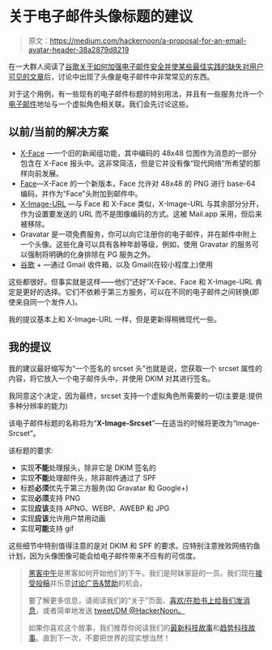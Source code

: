 # 关于电子邮件头像标题的建议

> 原文：<https://medium.com/hackernoon/a-proposal-for-an-email-avatar-header-38a2879d8219>

在一大群人阅读了[谷歌关于如何加强电子邮件安全并使某些最佳实践的缺失对用户可见的文章](https://blog.google/products/gmail/making-email-safer-for-you-posted-by/)后，讨论中出现了头像是电子邮件中非常常见的东西。

对于这个用例，有一些现有的电子邮件标题的特别用法，并且有一些服务允许一个[电子邮件](https://hackernoon.com/tagged/email)地址与一个虚拟角色相关联。我们会先讨论这些。

## 以前/当前的解决方案

*   [X-Face](http://users.cecs.anu.edu.au/~jaa/) —一个旧的新闻组功能，其中编码的 48x48 位图作为消息的一部分包含在 X-Face 报头中。这非常简洁，但是它并没有像“现代网络”所希望的那样向前发展。
*   [Face](http://quimby.gnus.org/circus/face/)—X-Face 的一个新版本，Face 允许对 48x48 的 PNG 进行 base-64 编码，并作为“Face”头附加到邮件中。
*   [X-Image-URL](http://gigliwood.com/weblog//MacOSX/Putting_your_pictur.html) —与 Face 和 X-Face 类似，X-Image-URL 与其余部分分开，作为设置要发送的 URL 而不是图像编码的方式。这被 Mail.app 采用，但后来被移除。
*   Gravatar 是一项免费服务，你可以向它注册你的电子邮件，并在邮件中附上一个头像。这些化身可以具有各种年龄等级，例如，使用 Gravatar 的服务可以强制将明确的化身排除在 PG 服务之外。
*   [谷歌](https://hackernoon.com/tagged/google) + —通过 Gmail 收件箱，以及 Gmail(在较小程度上)使用

这些都很好。但事实就是这样——他们“还好”X-Face、Face 和 X-Image-URL 肯定是更好的选择。它们不依赖于第三方服务，可以在不同的电子邮件之间转换(即使来自同一个发件人)。

我的提议基本上和 X-Image-URL 一样，但是更新得稍微现代一些。

## 我的提议

我的建议最好缩写为“一个签名的 srcset 头”也就是说，您获取一个 srcset 属性的内容，将它放入一个电子邮件头中，并使用 DKIM 对其进行签名。

我同意这个决定，因为最终，srcset 支持一个虚拟角色所需要的一切(主要是:提供多种分辨率的能力)

该电子邮件标题的名称将为“**X-Image-Srcset**”—在适当的时候将更改为“Image-Srcset”。

该标题的要求:

*   实现**不能**处理报头，除非它是 DKIM 签名的
*   实现**不能**处理邮件头，除非邮件通过了 SPF
*   标题**必须**优先于第三方服务(如 Gravatar 和 Google+)
*   实现**必须**支持 PNG
*   实现**应该**支持 APNG、WEBP、AWEBP 和 JPG
*   实现**应该**允许用户禁用动画
*   实现**可能**支持 gif

这些细节中特别值得注意的是对 DKIM 和 SPF 的要求。应特别注意挫败网络钓鱼计划，因为头像图像可能会给电子邮件带来不应有的可信度。

> [黑客中午](http://bit.ly/Hackernoon)是黑客如何开始他们的下午。我们是阿妹家庭的一员。我们现在[接受投稿](http://bit.ly/hackernoonsubmission)并乐意[讨论广告&赞助](mailto:partners@amipublications.com)的机会。
> 
> 要了解更多信息，请阅读我们的“关于”页面、[喜欢/在脸书上给我们发消息](http://bit.ly/HackernoonFB)，或者简单地发送 [tweet/DM @HackerNoon。](https://goo.gl/k7XYbx)
> 
> 如果你喜欢这个故事，我们推荐你阅读我们的[最新科技故事](http://bit.ly/hackernoonlatestt)和[趋势科技故事](https://hackernoon.com/trending)。直到下一次，不要把世界的现实想当然！